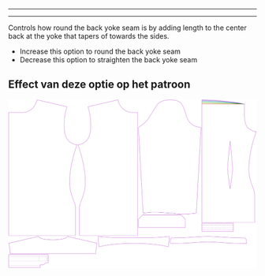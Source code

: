 ***

***

Controls how round the back yoke seam is by adding length to the center back at the yoke that tapers of towards the sides.

-   Increase this option to round the back yoke seam
-   Decrease this option to straighten the back yoke seam

## Effect van deze optie op het patroon

![This image shows the effect of this option by superimposing several variants that have a different value for this option](simon_roundback_sample.svg "Effect of this option on the pattern")
